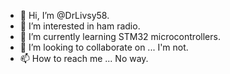 - 👋 Hi, I’m @DrLivsy58.
- 👀 I’m interested in ham radio.
- 🌱 I’m currently learning STM32 microcontrollers.
- 💞️ I’m looking to collaborate on ... I'm not.
- 📫 How to reach me ... No way.

<!---
DrLivsy58/DrLivsy58 is a ✨ special ✨ repository because its `README.md` (this file) appears on your GitHub profile.
You can click the Preview link to take a look at your changes.
--->
